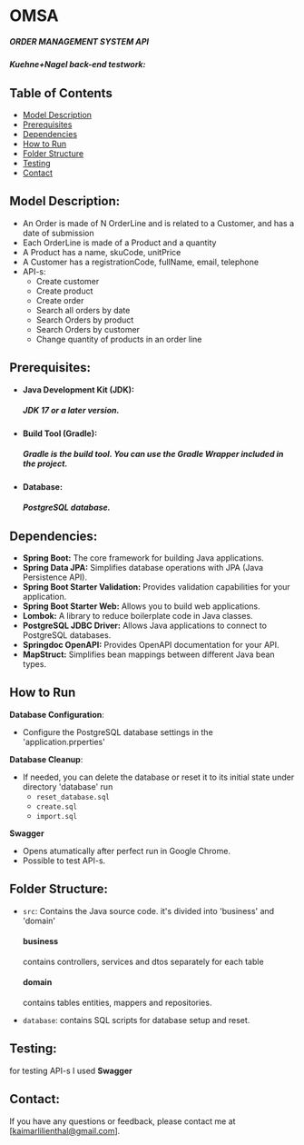 # OMSA
##### ORDER MANAGEMENT SYSTEM API
##### Kuehne+Nagel back-end testwork:

## Table of Contents

- [Model Description](#model-description)
- [Prerequisites](#prerequisites)
- [Dependencies](#dependencies)
- [How to Run](#how-to-run)
- [Folder Structure](#folder-structure)
- [Testing](#testing)
- [Contact](#contact)

## Model Description:
   - An Order is made of N OrderLine and is related to a Customer, and has a date of submission
   - Each OrderLine is made of a Product and a quantity
   - A Product has a name, skuCode, unitPrice
   - A Customer has a registrationCode, fullName, email, telephone
- API-s:
    - Create customer
	- Create product
	- Create order
	- Search all orders by date
    - Search Orders by product
	- Search Orders by customer
	- Change quantity of products in an order line

## Prerequisites:
- **Java Development Kit (JDK):** 
    ##### *JDK 17 or a later version.*

- **Build Tool (Gradle):**
  ##### *Gradle is the build tool. You can use the Gradle Wrapper included in the project.*

- **Database:** 
  ##### *PostgreSQL database.*

## Dependencies:
- **Spring Boot:** The core framework for building Java applications.
- **Spring Data JPA:** Simplifies database operations with JPA (Java Persistence API).
- **Spring Boot Starter Validation:** Provides validation capabilities for your application.
- **Spring Boot Starter Web:** Allows you to build web applications.
- **Lombok:** A library to reduce boilerplate code in Java classes.
- **PostgreSQL JDBC Driver:** Allows Java applications to connect to PostgreSQL databases.
- **Springdoc OpenAPI:** Provides OpenAPI documentation for your API.
- **MapStruct:** Simplifies bean mappings between different Java bean types.

## How to Run
  **Database Configuration**:
   - Configure the PostgreSQL database settings in the 
   'application.prperties'
  
   **Database Cleanup**:
   - If needed, you can delete the database or reset it to its initial state
   under directory 'database' run
     - `reset_database.sql`
     - `create.sql`
     - `import.sql`

   **Swagger**
   - Opens atumatically after perfect run in Google Chrome.
   - Possible to test API-s.

## Folder Structure:
- `src`: Contains the Java source code.
  it's divided into 'business' and 'domain'
  #### **business**
  contains controllers, services and dtos separately for each table
  #### **domain**
  contains tables entities, mappers and repositories.

- `database`: 
  contains SQL scripts for database setup and reset.

## Testing:
for testing API-s I used **Swagger**

## Contact:
If you have any questions or feedback, please contact me at [kaimarlilienthal@gmail.com].

